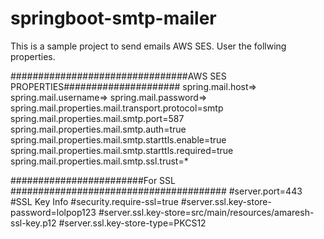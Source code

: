 # springboot-smtp-mailer

This is a sample project to send emails AWS SES. User the follwing properties.

################################AWS SES PROPERTIES#####################
spring.mail.host=<host>>
spring.mail.username=<user>>
spring.mail.password=<password>>
spring.mail.properties.mail.transport.protocol=smtp
spring.mail.properties.mail.smtp.port=587
spring.mail.properties.mail.smtp.auth=true
spring.mail.properties.mail.smtp.starttls.enable=true
spring.mail.properties.mail.smtp.starttls.required=true
spring.mail.properties.mail.smtp.ssl.trust=*


########################For SSL #######################################
#server.port=443
#SSL Key Info
#security.require-ssl=true
#server.ssl.key-store-password=lolpop123
#server.ssl.key-store=src/main/resources/amaresh-ssl-key.p12
#server.ssl.key-store-type=PKCS12

